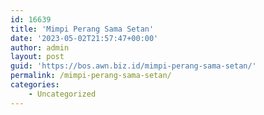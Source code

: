 ```yaml
---
id: 16639
title: 'Mimpi Perang Sama Setan'
date: '2023-05-02T21:57:47+00:00'
author: admin
layout: post
guid: 'https://bos.awn.biz.id/mimpi-perang-sama-setan/'
permalink: /mimpi-perang-sama-setan/
categories:
    - Uncategorized
---
```



